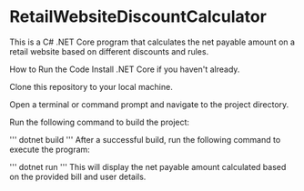 # RetailWebsiteDiscountCalculator

This is a C# .NET Core program that calculates the net payable amount on a retail website based on different discounts and rules.

How to Run the Code
Install .NET Core if you haven't already.

Clone this repository to your local machine.

Open a terminal or command prompt and navigate to the project directory.

Run the following command to build the project:

'''
dotnet build
'''
After a successful build, run the following command to execute the program:

'''
dotnet run
'''
This will display the net payable amount calculated based on the provided bill and user details.
